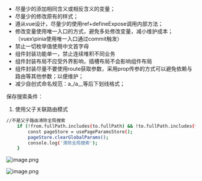 - 尽量少的添加相同含义或相反含义的变量；
- 尽量少的修改原有的样式；
- 遵从vue设计，尽量少的使用ref+defineExpose调用内部方法；
- 修改变量使用唯一入口的方式，避免多处修改变量，减小维护成本；（vuex\pinia使用唯一入口通过commit触发）
- 禁止一切枚举值使用中文首字母
- 组件封装功能单一，禁止连续堆积不同业务
- 组件封装布局不应受外界影响，插槽布局不会影响组件布局
- 组件封装尽量不要使用route获取参数，采用prop传参的方式可以避免依赖与路由等其他参数；以便维护；
- 减少自创式命名规范：a_/a__等后下划线格式；

保存搜索条件：

1. 使用父子关联路由模式

```bash
//不是父子路由清除全局搜索
	if (!from.fullPath.includes(to.fullPath) && !to.fullPath.includes(from.fullPath)) {
		const pageStore = usePageParamsStore();
		pageStore.clearGlobalParams();
		console.log('清除全局搜索');
	}
```


![image.png](/notion/images/83a3fbcc0bdc08f4ad62d749d312257c.png)


![image.png](/notion/images/51f40a6cf4ff6458582324b38851e534.png)

